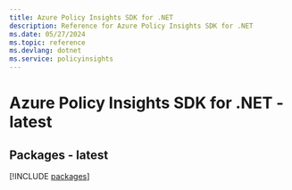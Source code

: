 ```yaml
---
title: Azure Policy Insights SDK for .NET
description: Reference for Azure Policy Insights SDK for .NET
ms.date: 05/27/2024
ms.topic: reference
ms.devlang: dotnet
ms.service: policyinsights
---
```

# Azure Policy Insights SDK for .NET - latest
## Packages - latest
[!INCLUDE [packages](policy-insights-index.md)]